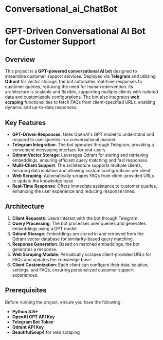 # Conversational_ai_ChatBot
# GPT-Driven Conversational AI Bot for Customer Support

## Overview

This project is a **GPT-powered conversational AI bot** designed to streamline customer support services. Deployed via **Telegram** and utilizing **Qdrant** for vector storage, the bot automates real-time responses to customer queries, reducing the need for human intervention. Its architecture is scalable and flexible, supporting multiple clients with isolated data and customizable configurations. The bot also integrates **web scraping** functionalities to fetch FAQs from client-specified URLs, enabling dynamic and up-to-date responses.

## Key Features

- **GPT-Driven Responses**: Uses OpenAI's GPT model to understand and respond to user queries in a conversational manner.
- **Telegram Integration**: The bot operates through Telegram, providing a convenient messaging interface for end-users.
- **Qdrant Vector Storage**: Leverages Qdrant for storing and retrieving embeddings, ensuring efficient query matching and fast responses.
- **Multi-Client Support**: The architecture supports multiple clients, ensuring data isolation and allowing custom configurations per client.
- **Web Scraping**: Automatically scrapes FAQs from client-provided URLs to update the knowledge base.
- **Real-Time Response**: Offers immediate assistance to customer queries, enhancing the user experience and reducing response times.

## Architecture

1. **Client Requests**: Users interact with the bot through Telegram.
2. **Query Processing**: The bot processes user queries and generates embeddings using a GPT model.
3. **Qdrant Storage**: Embeddings are stored in and retrieved from the Qdrant vector database for similarity-based query matching.
4. **Response Generation**: Based on matched embeddings, the bot generates a response.
5. **Web Scraping Module**: Periodically scrapes client-provided URLs for FAQs and updates the knowledge base.
6. **Client Customization**: Each client can configure their data isolation, settings, and FAQs, ensuring personalized customer support experiences.

## Prerequisites

Before running the project, ensure you have the following:

- **Python 3.8+**
- **OpenAI GPT API Key**
- **Telegram Bot Token**
- **Qdrant API Key**
- **BeautifulSoup4** for web scraping
